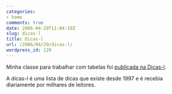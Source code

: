 ```yaml
---
categories:
- home
comments: true
date: 2006-04-29T11:04:19Z
slug: dicas-l
title: Dicas-l
url: /2006/04/29/dicas-l/
wordpress_id: 129
---
```


Minha classe para trabalhar com tabelas foi [publicada na Dicas-l](http://www.dicas-l.com.br/dicas-l/20060429.php).

A dicas-l é uma lista de dicas que existe desde 1997 e é recebia diariamente por milhares de leitores.
